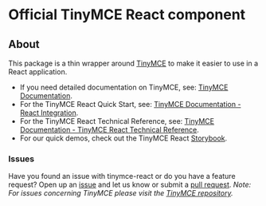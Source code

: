 # Official TinyMCE React component

## About

This package is a thin wrapper around [TinyMCE](https://github.com/tinymce/tinymce) to make it easier to use in a React application.

* If you need detailed documentation on TinyMCE, see: [TinyMCE Documentation](https://www.tiny.cloud/docs/tinymce/latest/).
* For the TinyMCE React Quick Start, see: [TinyMCE Documentation - React Integration](https://www.tiny.cloud/docs/tinymce/latest/react-cloud/).
* For the TinyMCE React Technical Reference, see: [TinyMCE Documentation - TinyMCE React Technical Reference](https://www.tiny.cloud/docs/tinymce/latest/react-ref/).
* For our quick demos, check out the TinyMCE React [Storybook](https://tinymce.github.io/tinymce-react/).


### Issues

Have you found an issue with tinymce-react or do you have a feature request? Open up an [issue](https://github.com/tinymce/tinymce-react/issues) and let us know or submit a [pull request](https://github.com/tinymce/tinymce-react/pulls). *Note: For issues concerning TinyMCE please visit the [TinyMCE repository](https://github.com/tinymce/tinymce).*